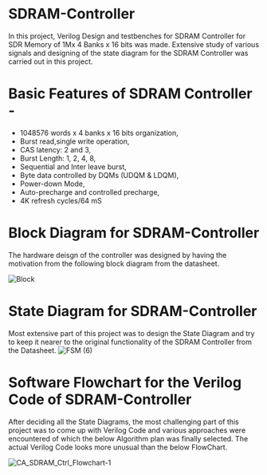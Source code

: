 # SDRAM-Controller
In this project, Verilog Design and testbenches for SDRAM Controller for SDR Memory of 1Mx 4 Banks x 16 bits was made. Extensive study of various signals and designing of the state diagram for the SDRAM Controller was carried out in this project.



# Basic Features of SDRAM Controller - 

- 1048576 words x 4 banks x 16 bits organization, 
- Burst read,single write operation, 
- CAS latency: 2 and 3, 
- Burst Length: 1, 2, 4, 8, 
- Sequential and Inter leave burst, 
- Byte data controlled by DQMs (UDQM & LDQM), 
- Power-down Mode, 
- Auto-precharge and controlled precharge,
- 4K refresh cycles/64 mS


# Block Diagram for SDRAM-Controller

The hardware deisgn of the controller was designed by having the motivation from the following block diagram from the datasheet. 

![Block](https://user-images.githubusercontent.com/66430218/115138284-c0f05f00-a048-11eb-9c5d-ff85e56f9079.JPG)

# State Diagram for SDRAM-Controller

Most extensive part of this project was to design the State Diagram and try to keep it nearer to the original functionality of the SDRAM Controller from the Datasheet.
![FSM (6)](https://user-images.githubusercontent.com/66430218/115138287-c352b900-a048-11eb-859c-fa3a35ec7c69.jpg)



# Software Flowchart for the Verilog Code of SDRAM-Controller

After deciding all the State Diagrams, the most challenging part of this project was to come up with Verilog Code and various approaches were encountered of which the below Algorithm plan was finally selected. The actual Verilog Code looks more unusual than the below FlowChart.

![CA_SDRAM_Ctrl_Flowchart-1](https://user-images.githubusercontent.com/66430218/115138285-c2218c00-a048-11eb-8917-61ff7ee334dd.jpg)

